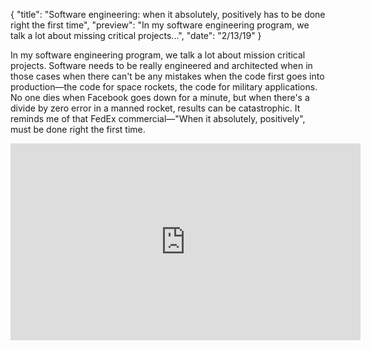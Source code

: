 {
  "title": "Software engineering: when it absolutely, positively has to be done right the first time",
  "preview": "In my software engineering program, we talk a lot about missing critical projects...",
  "date": "2/13/19"
}

In my software engineering program, we talk a lot about mission critical projects.  Software needs to be really engineered and architected when in those cases when there can't be any mistakes when the code first goes into production&mdash;the code for space rockets, the code for military applications. No one dies when Facebook goes down for a minute, but when there's a divide by zero error in a manned rocket, results can be catastrophic.  It reminds me of that FedEx commercial&mdash;"When it absolutely, positively", must be done right the first time.

<iframe width="560" height="315" src="https://www.youtube.com/embed/YboNZ73BJRE" frameborder="0" allow="accelerometer; autoplay; encrypted-media; gyroscope; picture-in-picture" allowfullscreen></iframe>
